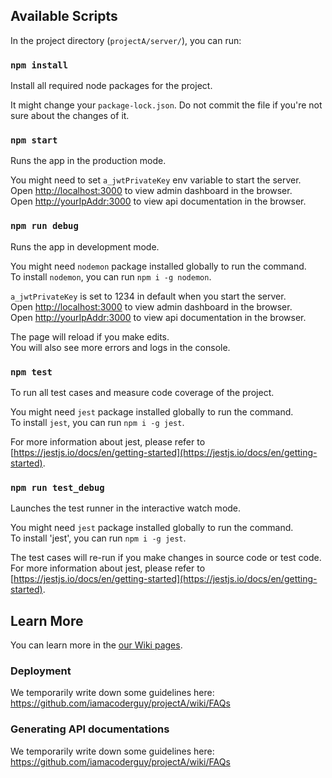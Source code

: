 ## Available Scripts

In the project directory (`projectA/server/`), you can run:

### `npm install`

Install all required node packages for the project.<br>

It might change your `package-lock.json`. Do not commit the file if you're not sure about the changes of it.

### `npm start`

Runs the app in the production mode.<br>

You might need to set `a_jwtPrivateKey` env variable to start the server.<br>
Open [http://localhost:3000](http://localhost:3000) to view admin dashboard in the browser.<br>
Open [http://yourIpAddr:3000](http://yourIpAddr:3000) to view api documentation in the browser.

### `npm run debug`

Runs the app in development mode.<br>

You might need `nodemon` package installed globally to run the command.<br>
To install `nodemon`, you can run `npm i -g nodemon`.<br>

`a_jwtPrivateKey` is set to 1234 in default when you start the server.<br>
Open [http://localhost:3000](http://localhost:3000) to view admin dashboard in the browser.<br>
Open [http://yourIpAddr:3000](http://yourIpAddr:3000) to view api documentation in the browser.<br>

The page will reload if you make edits.<br>
You will also see more errors and logs in the console.

### `npm test`

To run all test cases and measure code coverage of the project.<br>

You might need `jest` package installed globally to run the command.<br>
To install `jest`, you can run `npm i -g jest`.<br>

For more information about jest, please refer to [https://jestjs.io/docs/en/getting-started](https://jestjs.io/docs/en/getting-started).

### `npm run test_debug`

Launches the test runner in the interactive watch mode.<br>

You might need `jest` package installed globally to run the command.<br>
To install 'jest', you can run `npm i -g jest`.<br>

The test cases will re-run if you make changes in source code or test code.<br>
For more information about jest, please refer to [https://jestjs.io/docs/en/getting-started](https://jestjs.io/docs/en/getting-started).

## Learn More

You can learn more in the [our Wiki pages](https://github.com/iamacoderguy/projectA/wiki).

### Deployment

We temporarily write down some guidelines here: https://github.com/iamacoderguy/projectA/wiki/FAQs

### Generating API documentations

We temporarily write down some guidelines here: https://github.com/iamacoderguy/projectA/wiki/FAQs
